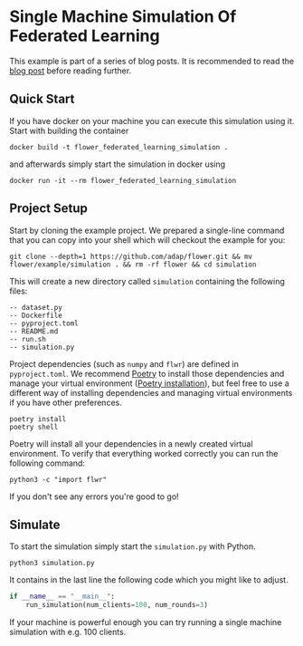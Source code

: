# Single Machine Simulation Of Federated Learning

This example is part of a series of blog posts. It is recommended to read the [blog post](https://flower.dev/blog/2021-01-07-simulation-of-federated-learning) before reading further.

## Quick Start

If you have docker on your machine you can execute this simulation using it. Start with building the container

```shell
docker build -t flower_federated_learning_simulation .
```

and afterwards simply start the simulation in docker using

```shell
docker run -it --rm flower_federated_learning_simulation
```

## Project Setup

Start by cloning the example project. We prepared a single-line command that you can copy into your shell which will checkout the example for you:

```shell
git clone --depth=1 https://github.com/adap/flower.git && mv flower/example/simulation . && rm -rf flower && cd simulation
```

This will create a new directory called `simulation` containing the following files:

```shell
-- dataset.py
-- Dockerfile
-- pyproject.toml
-- README.md
-- run.sh
-- simulation.py
```

Project dependencies (such as `numpy` and `flwr`) are defined in `pyproject.toml`. We recommend [Poetry](https://python-poetry.org/docs/) to install those dependencies and manage your virtual environment ([Poetry installation](https://python-poetry.org/docs/#installation)), but feel free to use a different way of installing dependencies and managing virtual environments if you have other preferences.

```shell
poetry install
poetry shell
```

Poetry will install all your dependencies in a newly created virtual environment. To verify that everything worked correctly you can run the following command:

```shell
python3 -c "import flwr"
```

If you don't see any errors you're good to go!

## Simulate

To start the simulation simply start the `simulation.py` with Python.

```shell
python3 simulation.py
```

It contains in the last line the following code which you might like to adjust.

```python
if __name__ == "__main__":
    run_simulation(num_clients=100, num_rounds=3)
```

If your machine is powerful enough you can try running a single machine simulation with e.g. 100 clients.
